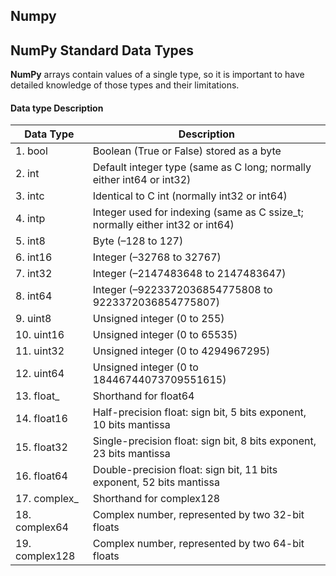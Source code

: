 ## Numpy

## NumPy Standard Data Types
__NumPy__ arrays contain values of a single type, so it is important to have detailed
knowledge of those types and their limitations.

#### Data type Description
Data Type | Description
------|----------
1. bool | Boolean (True or False) stored as a byte
2. int | Default integer type (same as C long; normally either int64 or int32)
3. intc | Identical to C int (normally int32 or int64)
4.  intp | Integer used for indexing (same as C ssize_t; normally either int32 or int64)
5.  int8   |Byte (–128 to 127)
6.  int16  |Integer (–32768 to 32767)
7.  int32  |Integer (–2147483648 to 2147483647)
8.  int64 | Integer (–9223372036854775808 to 9223372036854775807)
9.  uint8  |Unsigned integer (0 to 255)
10.  uint16 | Unsigned integer (0 to 65535)
11. uint32 | Unsigned integer (0 to 4294967295)
12. uint64 | Unsigned integer (0 to 18446744073709551615)
13. float_ | Shorthand for float64
14. float16  | Half-precision float: sign bit, 5 bits exponent, 10 bits mantissa
15. float32 | Single-precision float: sign bit, 8 bits exponent, 23 bits mantissa
16. float64 | Double-precision float: sign bit, 11 bits exponent, 52 bits mantissa
17. complex_ | Shorthand for complex128
18. complex64  |Complex number, represented by two 32-bit floats
19. complex128| Complex number, represented by two 64-bit floats